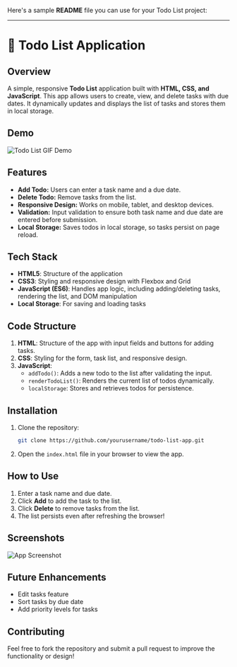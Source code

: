 Here's a sample **README** file you can use for your Todo List project:

---

# 📝 Todo List Application

## Overview
A simple, responsive **Todo List** application built with **HTML, CSS, and JavaScript**. This app allows users to create, view, and delete tasks with due dates. It dynamically updates and displays the list of tasks and stores them in local storage.

## Demo
![Todo List GIF Demo](path-to-your-gif)

## Features
- **Add Todo:** Users can enter a task name and a due date.
- **Delete Todo:** Remove tasks from the list.
- **Responsive Design:** Works on mobile, tablet, and desktop devices.
- **Validation:** Input validation to ensure both task name and due date are entered before submission.
- **Local Storage:** Saves todos in local storage, so tasks persist on page reload.

## Tech Stack
- **HTML5**: Structure of the application
- **CSS3**: Styling and responsive design with Flexbox and Grid
- **JavaScript (ES6)**: Handles app logic, including adding/deleting tasks, rendering the list, and DOM manipulation
- **Local Storage**: For saving and loading tasks

## Code Structure
1. **HTML**: Structure of the app with input fields and buttons for adding tasks.
2. **CSS**: Styling for the form, task list, and responsive design.
3. **JavaScript**:
   - `addTodo()`: Adds a new todo to the list after validating the input.
   - `renderTodoList()`: Renders the current list of todos dynamically.
   - `localStorage`: Stores and retrieves todos for persistence.

## Installation
1. Clone the repository:
   ```bash
   git clone https://github.com/yourusername/todo-list-app.git
   ```
2. Open the `index.html` file in your browser to view the app.

## How to Use
1. Enter a task name and due date.
2. Click **Add** to add the task to the list.
3. Click **Delete** to remove tasks from the list.
4. The list persists even after refreshing the browser!

## Screenshots
![App Screenshot](path-to-screenshot)

## Future Enhancements
- Edit tasks feature
- Sort tasks by due date
- Add priority levels for tasks

## Contributing
Feel free to fork the repository and submit a pull request to improve the functionality or design!
